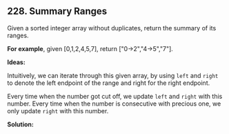 ## 228. Summary Ranges

Given a sorted integer array without duplicates, return the summary of its ranges.

**For example**, given [0,1,2,4,5,7], return ["0->2","4->5","7"].

**Ideas:**

Intuitively, we can iterate through this given array, by using `left` and `right` to denote the left endpoint of the range and right for the right endpoint. 

Every time when the number got cut off, we update `left` and `right` with this number.
Every time when the number is consecutive with precious one, we only update `right` with this number.


**Solution:**

